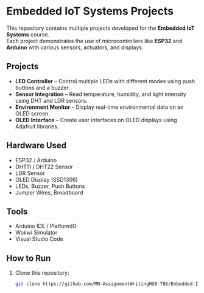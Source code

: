 # Embedded IoT Systems Projects

This repository contains multiple projects developed for the **Embedded IoT Systems** course.  
Each project demonstrates the use of microcontrollers like **ESP32** and **Arduino** with various sensors, actuators, and displays.

## Projects

- **LED Controller** – Control multiple LEDs with different modes using push buttons and a buzzer.  
- **Sensor Integration** – Read temperature, humidity, and light intensity using DHT and LDR sensors.  
- **Environment Monitor** – Display real-time environmental data on an OLED screen.  
- **OLED Interface** – Create user interfaces on OLED displays using Adafruit libraries.

## Hardware Used

- ESP32 / Arduino  
- DHT11 / DHT22 Sensor  
- LDR Sensor  
- OLED Display (SSD1306)  
- LEDs, Buzzer, Push Buttons  
- Jumper Wires, Breadboard

## Tools

- Arduino IDE / PlatformIO  
- Wokwi Simulator  
- Visual Studio Code

## How to Run

1. Clone this repository:
   ```bash
   git clone https://github.com/MN-AssignmentWritingHUB-786/Embedded-IOT-Systems_CS5B.git
